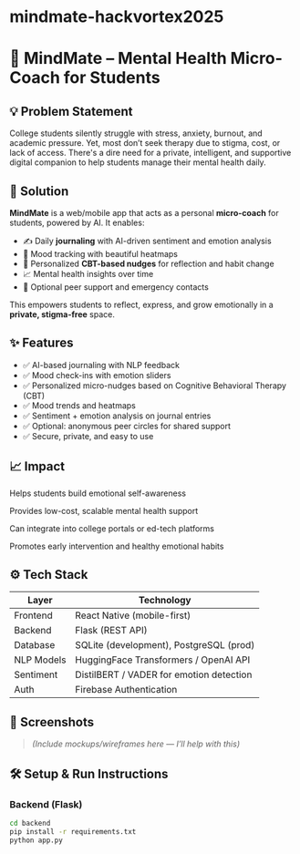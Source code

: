 # mindmate-hackvortex2025

# 🧠 MindMate – Mental Health Micro-Coach for Students

## 💡 Problem Statement

College students silently struggle with stress, anxiety, burnout, and academic pressure. Yet, most don’t seek therapy due to stigma, cost, or lack of access. There's a dire need for a private, intelligent, and supportive digital companion to help students manage their mental health daily.

## 🚀 Solution

**MindMate** is a web/mobile app that acts as a personal **micro-coach** for students, powered by AI. 
It enables:

- ✍️ Daily **journaling** with AI-driven sentiment and emotion analysis
- 🌈 Mood tracking with beautiful heatmaps
- 🧠 Personalized **CBT-based nudges** for reflection and habit change
- 📈 Mental health insights over time
- 🛟 Optional peer support and emergency contacts

This empowers students to reflect, express, and grow emotionally in a **private, stigma-free** space.

## ✨ Features

- ✅ AI-based journaling with NLP feedback
- ✅ Mood check-ins with emotion sliders
- ✅ Personalized micro-nudges based on Cognitive Behavioral Therapy (CBT)
- ✅ Mood trends and heatmaps
- ✅ Sentiment + emotion analysis on journal entries
- ✅ Optional: anonymous peer circles for shared support
- ✅ Secure, private, and easy to use

## 📈 Impact

Helps students build emotional self-awareness

Provides low-cost, scalable mental health support

Can integrate into college portals or ed-tech platforms

Promotes early intervention and healthy emotional habits

## ⚙️ Tech Stack

| Layer       | Technology                         |
|------------|-------------------------------------|
| Frontend    | React Native (mobile-first)        |
| Backend     | Flask (REST API)                   |
| Database    | SQLite (development), PostgreSQL (prod) |
| NLP Models  | HuggingFace Transformers / OpenAI API |
| Sentiment   | DistilBERT / VADER for emotion detection |
| Auth        | Firebase Authentication            |

## 📸 Screenshots

> *(Include mockups/wireframes here — I’ll help with this)*

## 🛠️ Setup & Run Instructions

### Backend (Flask)
```bash
cd backend
pip install -r requirements.txt
python app.py
